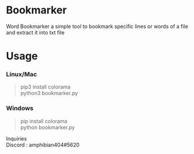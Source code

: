 # Bookmarker
Word Bookmarker a simple tool to bookmark specific lines or words of a file and extract it into txt file
# Usage
### Linux/Mac
> pip3 install colorama <br> 
> python3 bookmarker.py

### Windows
> pip install colorama<br>
> python bookmarker.py

Inquiries <br>
Discord : amphibian404#5620
